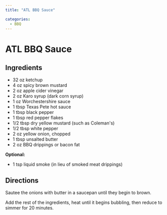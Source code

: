 ```yaml
---
title: "ATL BBQ Sauce"

categories:
  - BBQ
---
```

# ATL BBQ Sauce

## Ingredients
- 32 oz ketchup
- 4 oz spicy brown mustard
- 2 oz apple cider vinegar
- 2 oz Karo syrup (dark corn syrup)
- 1 oz Worchestershire sauce
- 1 tbsp Texas Pete hot sauce
- 1 tbsp black pepper
- 1 tbsp red pepper flakes
- 1/2 tbsp dry yellow mustard (such as Coleman's)
- 1/2 tbsp white pepper
- 2 oz yellow onion, chopped
- 1 tbsp unsalted butter
- 2 oz BBQ drippings or bacon fat

**Optional:**
- 1 tsp liquid smoke (in lieu of smoked meat drippings)

## Directions
Sautee the onions with butter in a saucepan until they begin to brown.

Add the rest of the ingredients, heat until it begins bubbling, then reduce to simmer for 20 minutes.
